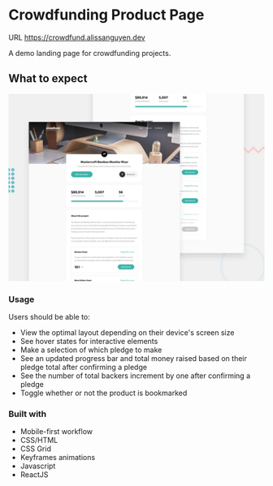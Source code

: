 # Crowdfunding Product Page

URL https://crowdfund.alissanguyen.dev

A demo landing page for crowdfunding projects.

## What to expect
![Design](./src/images/desktop-preview.jpg)

### Usage

Users should be able to:

- View the optimal layout depending on their device's screen size
- See hover states for interactive elements
- Make a selection of which pledge to make
- See an updated progress bar and total money raised based on their pledge total after confirming a pledge
- See the number of total backers increment by one after confirming a pledge
- Toggle whether or not the product is bookmarked

### Built with

- Mobile-first workflow
- CSS/HTML
- CSS Grid
- Keyframes animations
- Javascript
- ReactJS
